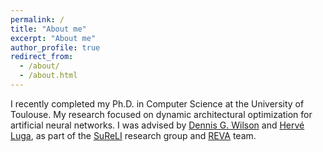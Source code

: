 ```yaml
---
permalink: /
title: "About me"
excerpt: "About me"
author_profile: true
redirect_from: 
  - /about/
  - /about.html
---
```


I recently completed my Ph.D. in Computer Science at the University of Toulouse. My research focused on dynamic architectural optimization for artificial neural networks. I was advised by <a href="https://d9w.github.io/">Dennis G. Wilson</a> and <a href="https://www.ut-capitole.fr/accueil/m-herve-luga">Hervé Luga</a>, as part of the <a href="https://sureli.isae-supaero.fr/">SuReLI</a> research group and <a href="https://www.irit.fr/departement/calcul-intensif-simulation-optimisation/reva/">REVA</a> team. 

